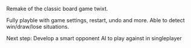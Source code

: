 Remake of the classic board game twixt.

Fully playble with game settings, restart, undo and more.
Able to detect win/draw/lose situations.

Next step: Develop a smart opponent AI to play against in singleplayer
